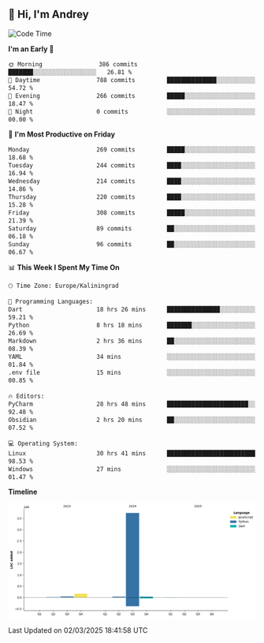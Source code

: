 ## 👋 Hi, I'm Andrey

<!--START_SECTION:waka-->
![Code Time](http://img.shields.io/badge/Code%20Time-808%20hrs%2036%20mins-blue)

**I'm an Early 🐤** 

```text
🌞 Morning                386 commits         ███████░░░░░░░░░░░░░░░░░░   26.81 % 
🌆 Daytime                788 commits         ██████████████░░░░░░░░░░░   54.72 % 
🌃 Evening                266 commits         █████░░░░░░░░░░░░░░░░░░░░   18.47 % 
🌙 Night                  0 commits           ░░░░░░░░░░░░░░░░░░░░░░░░░   00.00 % 
```
📅 **I'm Most Productive on Friday** 

```text
Monday                   269 commits         █████░░░░░░░░░░░░░░░░░░░░   18.68 % 
Tuesday                  244 commits         ████░░░░░░░░░░░░░░░░░░░░░   16.94 % 
Wednesday                214 commits         ████░░░░░░░░░░░░░░░░░░░░░   14.86 % 
Thursday                 220 commits         ████░░░░░░░░░░░░░░░░░░░░░   15.28 % 
Friday                   308 commits         █████░░░░░░░░░░░░░░░░░░░░   21.39 % 
Saturday                 89 commits          ██░░░░░░░░░░░░░░░░░░░░░░░   06.18 % 
Sunday                   96 commits          ██░░░░░░░░░░░░░░░░░░░░░░░   06.67 % 
```


📊 **This Week I Spent My Time On** 

```text
🕑︎ Time Zone: Europe/Kaliningrad

💬 Programming Languages: 
Dart                     18 hrs 26 mins      ███████████████░░░░░░░░░░   59.21 % 
Python                   8 hrs 18 mins       ███████░░░░░░░░░░░░░░░░░░   26.69 % 
Markdown                 2 hrs 36 mins       ██░░░░░░░░░░░░░░░░░░░░░░░   08.39 % 
YAML                     34 mins             ░░░░░░░░░░░░░░░░░░░░░░░░░   01.84 % 
.env file                15 mins             ░░░░░░░░░░░░░░░░░░░░░░░░░   00.85 % 

🔥 Editors: 
PyCharm                  28 hrs 48 mins      ███████████████████████░░   92.48 % 
Obsidian                 2 hrs 20 mins       ██░░░░░░░░░░░░░░░░░░░░░░░   07.52 % 

💻 Operating System: 
Linux                    30 hrs 41 mins      █████████████████████████   98.53 % 
Windows                  27 mins             ░░░░░░░░░░░░░░░░░░░░░░░░░   01.47 % 
```

**Timeline**

![Lines of Code chart](https://raw.githubusercontent.com/Mist3s/Mist3s/main/assets/bar_graph.png)


 Last Updated on 02/03/2025 18:41:58 UTC
<!--END_SECTION:waka-->

